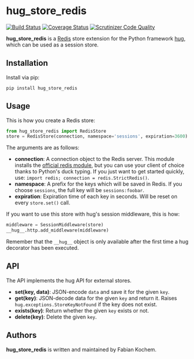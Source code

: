 hug_store_redis
=======
[![Build Status](https://travis-ci.org/vortec/hug_store_redis.svg?branch=master)](https://travis-ci.org/vortec/hug_store_redis)
[![Coverage Status](https://coveralls.io/repos/vortec/hug_store_redis/badge.svg?branch=master&service=github)](https://coveralls.io/github/vortec/hug_store_redis?branch=master)
[![Scrutinizer Code Quality](https://scrutinizer-ci.com/g/vortec/hug_store_redis/badges/quality-score.png?b=master)](https://scrutinizer-ci.com/g/vortec/hug_store_redis/?branch=master)

**hug_store_redis** is a [Redis](http://redis.io/) store extension for the Python framework
[hug](https://github.com/timothycrosley/hug), which can be used as a session store.

Installation
------------
Install via pip:

    pip install hug_store_redis


Usage
-----
This is how you create a Redis store:

```python
from hug_store_redis import RedisStore
store = RedisStore(connection, namespace='sessions', expiration=3600)
```

The arguments are as follows:

* **connection**: A connection object to the Redis server. This module installs
  the [official redis module](https://pypi.python.org/pypi/redis), but you can
  use your client of choice thanks to Python's duck typing. If you just want to
  get started quickly, use: `import redis; connection = redis.StrictRedis()`.
* **namespace**: A prefix for the keys which will be saved in Redis. If you
  choose `sessions`, the full key will be `sessions:foobar`.
* **expiration**: Expiration time of each key in seconds. Will be reset on every
  `store.set()` call.

If you want to use this store with hug's session middleware, this is how:

```python
middleware = SessionMiddleware(store)
__hug__.http.add_middleware(middleware)
```

Remember that the `__hug__` object is only available after the first time a hug
decorator has been executed.


API
---
The API implements the hug API for external stores.

* **set(key, data)**: JSON-encode `data` and save it for the given `key`.
* **get(key)**: JSON-decode data for the given `key` and return it. Raises
  `hug.exceptions.StoreKeyNotFound` if the key does not exist.
* **exists(key)**: Return whether the given `key` exists or not.
* **delete(key)**: Delete the given `key`.

Authors
-------
**hug_store_redis** is written and maintained by Fabian Kochem.

